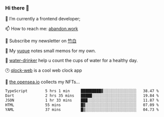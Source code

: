 ### Hi there 👋

<!--
**Alfxjx/Alfxjx** is a ✨ _special_ ✨ repository because its `README.md` (this file) appears on your GitHub profile.

Here are some ideas to get you started:

- 🔭 I’m currently working on ...
- 🌱 I’m currently learning ...
- 👯 I’m looking to collaborate on ...
- 🤔 I’m looking for help with ...
- 💬 Ask me about ...
- 📫 How to reach me: ...
- 😄 Pronouns: ...
- ⚡ Fun fact: ...
-->
🔭  I’m currently a frontend developer;

📫  How to reach me: [abandon.work](https://www.abandon.work/)

🎉  Subscribe my newsletter on [竹白](https://alfxjx.zhubai.love/)

🌱  My [yuque](https://www.yuque.com/alfxjx) notes small memos for my own.

🥤  [water-drinker](https://weldingboys.vercel.app/water) help u count the cups of water for a healthy day.

🕑  [qlock-web](https://qlock-web.vercel.app) is a cool web clock app

🌊  [the opensea.io](https://opensea.io/assets/0x495f947276749ce646f68ac8c248420045cb7b5e/29433830147332339639115006737701029562687338063458078299874716625823015632897) collects my NFTs...

<!--START_SECTION:waka-->

```txt
TypeScript        5 hrs 1 min     █████████▓░░░░░░░░░░░░░░░   38.47 %
Dart              2 hrs 35 mins   █████░░░░░░░░░░░░░░░░░░░░   19.84 %
JSON              1 hr 33 mins    ███░░░░░░░░░░░░░░░░░░░░░░   11.87 %
HTML              55 mins         █▓░░░░░░░░░░░░░░░░░░░░░░░   07.09 %
YAML              37 mins         █▒░░░░░░░░░░░░░░░░░░░░░░░   04.73 %
```

<!--END_SECTION:waka-->


